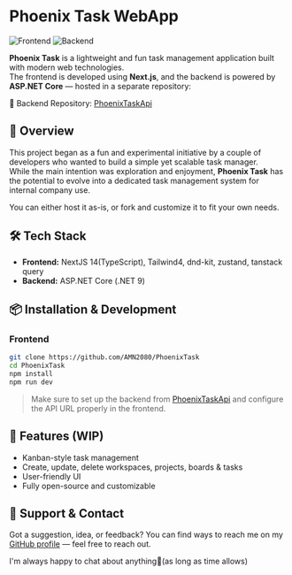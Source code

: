 # Phoenix Task WebApp

![Frontend](https://img.shields.io/badge/frontend-Next.js-blue)
![Backend](https://img.shields.io/badge/backend-ASP.NET%20Core-blueviolet)

**Phoenix Task** is a lightweight and fun task management application built with modern web technologies.  
The frontend is developed using **Next.js**, and the backend is powered by **ASP.NET Core** — hosted in a separate repository:

🔗 Backend Repository: [PhoenixTaskApi](https://github.com/ErfanMelon/PhoenixTaskApi)

## 🚀 Overview

This project began as a fun and experimental initiative by a couple of developers who wanted to build a simple yet scalable task manager.  
While the main intention was exploration and enjoyment, **Phoenix Task** has the potential to evolve into a dedicated task management system for internal company use.

You can either host it as-is, or fork and customize it to fit your own needs.

## 🛠 Tech Stack

- **Frontend:** NextJS 14(TypeScript), Tailwind4, dnd-kit, zustand, tanstack query
- **Backend:** ASP.NET Core (.NET 9)

## 📦 Installation & Development

### Frontend

```bash
git clone https://github.com/AMN2080/PhoenixTask
cd PhoenixTask
npm install
npm run dev
```

> Make sure to set up the backend from [PhoenixTaskApi](https://github.com/ErfanMelon/PhoenixTaskApi) and configure the API URL properly in the frontend.

## 🧪 Features (WIP)

- Kanban-style task management
- Create, update, delete workspaces, projects, boards & tasks
- User-friendly UI
- Fully open-source and customizable

## 💬 Support & Contact

Got a suggestion, idea, or feedback?
You can find ways to reach me on my [GitHub profile](https://github.com/AMN2080) — feel free to reach out.

I'm always happy to chat about anything🤠(as long as time allows)
